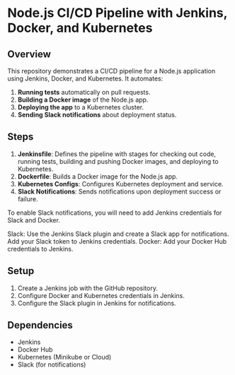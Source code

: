 # Node.js CI/CD Pipeline with Jenkins, Docker, and Kubernetes

## Overview

This repository demonstrates a CI/CD pipeline for a Node.js application using Jenkins, Docker, and Kubernetes. It automates:

1. **Running tests** automatically on pull requests.
2. **Building a Docker image** of the Node.js app.
3. **Deploying the app** to a Kubernetes cluster.
4. **Sending Slack notifications** about deployment status.

## Steps

1. **Jenkinsfile**: Defines the pipeline with stages for checking out code, running tests, building and pushing Docker images, and deploying to Kubernetes.
2. **Dockerfile**: Builds a Docker image for the Node.js app.
3. **Kubernetes Configs**: Configures Kubernetes deployment and service.
4. **Slack Notifications**: Sends notifications upon deployment success or failure.

To enable Slack notifications, you will need to add Jenkins credentials for Slack and Docker.

Slack: Use the Jenkins Slack plugin and create a Slack app for notifications. Add your Slack token to Jenkins credentials.
Docker: Add your Docker Hub credentials to Jenkins.

## Setup

1. Create a Jenkins job with the GitHub repository.
2. Configure Docker and Kubernetes credentials in Jenkins.
3. Configure the Slack plugin in Jenkins for notifications.

## Dependencies

- Jenkins
- Docker Hub
- Kubernetes (Minikube or Cloud)
- Slack (for notifications)
